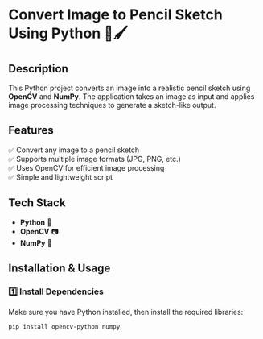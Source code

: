 
# Convert Image to Pencil Sketch Using Python 🎨🖌️

## Description  
This Python project converts an image into a realistic pencil sketch using **OpenCV** and **NumPy**. The application takes an image as input and applies image processing techniques to generate a sketch-like output.

## Features  
✅ Convert any image to a pencil sketch  
✅ Supports multiple image formats (JPG, PNG, etc.)  
✅ Uses OpenCV for efficient image processing  
✅ Simple and lightweight script  

## Tech Stack  
- **Python** 🐍  
- **OpenCV** 📷  
- **NumPy** 🔢  

## Installation & Usage  

### 1️⃣ Install Dependencies  
Make sure you have Python installed, then install the required libraries:  
```bash
pip install opencv-python numpy
